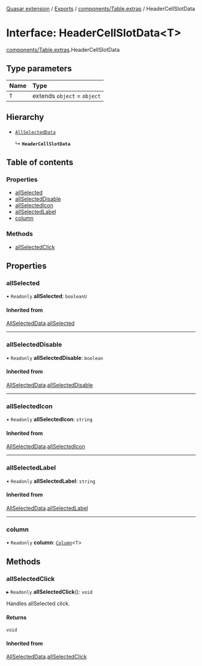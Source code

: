[Quasar extension](../index.md) / [Exports](../modules.md) / [components/Table.extras](../modules/components_Table_extras.md) / HeaderCellSlotData

# Interface: HeaderCellSlotData<T\>

[components/Table.extras](../modules/components_Table_extras.md).HeaderCellSlotData

## Type parameters

| Name | Type |
| :------ | :------ |
| `T` | extends `object` = `object` |

## Hierarchy

- [`AllSelectedData`](components_Table_extras.AllSelectedData.md)

  ↳ **`HeaderCellSlotData`**

## Table of contents

### Properties

- [allSelected](components_Table_extras.HeaderCellSlotData.md#allselected)
- [allSelectedDisable](components_Table_extras.HeaderCellSlotData.md#allselecteddisable)
- [allSelectedIcon](components_Table_extras.HeaderCellSlotData.md#allselectedicon)
- [allSelectedLabel](components_Table_extras.HeaderCellSlotData.md#allselectedlabel)
- [column](components_Table_extras.HeaderCellSlotData.md#column)

### Methods

- [allSelectedClick](components_Table_extras.HeaderCellSlotData.md#allselectedclick)

## Properties

### allSelected

• `Readonly` **allSelected**: `booleanU`

#### Inherited from

[AllSelectedData](components_Table_extras.AllSelectedData.md).[allSelected](components_Table_extras.AllSelectedData.md#allselected)

___

### allSelectedDisable

• `Readonly` **allSelectedDisable**: `boolean`

#### Inherited from

[AllSelectedData](components_Table_extras.AllSelectedData.md).[allSelectedDisable](components_Table_extras.AllSelectedData.md#allselecteddisable)

___

### allSelectedIcon

• `Readonly` **allSelectedIcon**: `string`

#### Inherited from

[AllSelectedData](components_Table_extras.AllSelectedData.md).[allSelectedIcon](components_Table_extras.AllSelectedData.md#allselectedicon)

___

### allSelectedLabel

• `Readonly` **allSelectedLabel**: `string`

#### Inherited from

[AllSelectedData](components_Table_extras.AllSelectedData.md).[allSelectedLabel](components_Table_extras.AllSelectedData.md#allselectedlabel)

___

### column

• `Readonly` **column**: [`Column`](components_Table_extras.Column.md)<`T`\>

## Methods

### allSelectedClick

▸ `Readonly` **allSelectedClick**(): `void`

Handles allSelected click.

#### Returns

`void`

#### Inherited from

[AllSelectedData](components_Table_extras.AllSelectedData.md).[allSelectedClick](components_Table_extras.AllSelectedData.md#allselectedclick)
